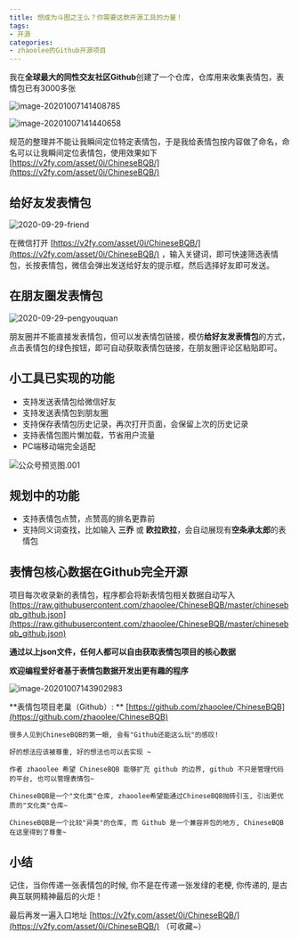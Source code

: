 ```yaml
---
title: 想成为斗图之王么？你需要这款开源工具的力量！
tags:
- 开源
categories:
- zhaoolee的Github开源项目
---
```




我在**全球最大的同性交友社区Github**创建了一个仓库，仓库用来收集表情包，表情包已有3000多张



![image-20201007141408785](https://cdn.fangyuanxiaozhan.com/assets/169370629098213E18zWa.png)



![image-20201007141440658](https://cdn.fangyuanxiaozhan.com/assets/1693706296946KFEArADS.png)



规范的整理并不能让我瞬间定位特定表情包，于是我给表情包按内容做了命名，命名可以让我瞬间定位表情包，使用效果如下 [https://v2fy.com/asset/0i/ChineseBQB/](https://v2fy.com/asset/0i/ChineseBQB/)



## 给好友发表情包



![2020-09-29-friend](https://cdn.fangyuanxiaozhan.com/assets/1693706305754SKKJKx8W.gif)



在微信打开 [https://v2fy.com/asset/0i/ChineseBQB/](https://v2fy.com/asset/0i/ChineseBQB/) ，输入关键词，即可快速筛选表情包，长按表情包，微信会弹出发送给好友的提示框，然后选择好友即可发送。



## 在朋友圈发表情包



![2020-09-29-pengyouquan](https://cdn.fangyuanxiaozhan.com/assets/1693706315079h5W7batY.gif)



朋友圈并不能直接发表情包，但可以发表情包链接，模仿**给好友发表情包**的方式，点击表情包的绿色按钮，即可自动获取表情包链接，在朋友圈评论区粘贴即可。



## 小工具已实现的功能

- 支持发送表情包给微信好友
- 支持发送表情包到朋友圈
- 支持保存表情包历史记录，再次打开页面，会保留上次的历史记录
- 支持表情包图片懒加载，节省用户流量
- PC端移动端完全适配

![公众号预览图.001](https://cdn.fangyuanxiaozhan.com/assets/1693706322139bQmTCP1F.jpeg)



## 规划中的功能

- 支持表情包点赞，点赞高的排名更靠前
- 支持同义词查找，比如输入 **三乔** 或 **欧拉欧拉**，会自动展现有**空条承太郎**的表情包



## 表情包核心数据在Github完全开源




项目每次收录新的表情包，程序都会将新表情包相关数据自动写入 [https://raw.githubusercontent.com/zhaoolee/ChineseBQB/master/chinesebqb_github.json](https://raw.githubusercontent.com/zhaoolee/ChineseBQB/master/chinesebqb_github.json)



**通过以上json文件，任何人都可以自由获取表情包项目的核心数据**

**欢迎编程爱好者基于表情包数据开发出更有趣的程序**


![image-20201007143902983](https://cdn.fangyuanxiaozhan.com/assets/16937063297032rba47mh.png)

**表情包项目老巢（Github）: **  [https://github.com/zhaoolee/ChineseBQB](https://github.com/zhaoolee/ChineseBQB)




```
很多人见到ChineseBQB的第一眼, 会有"Github还能这么玩"的感叹!

好的想法应该被尊重, 好的想法也可以去实现 ~

作者 zhaoolee 希望 ChineseBQB 能够扩充 github 的边界, github 不只是管理代码的平台, 也可以管理表情包~

ChineseBQB是一个"文化类"仓库, zhaoolee希望能通过ChineseBQB抛砖引玉, 引出更优质的"文化类"仓库~

ChineseBQB是一个比较"异类"的仓库, 而 Github 是一个兼容并包的地方, ChineseBQB 在这里得到了尊重~
```

## 小结

记住，当你传递一张表情包的时候, 你不是在传递一张发绿的老梗, 你传递的, 是古典互联网精神最后的火炬！ 


最后再发一遍入口地址 [https://v2fy.com/asset/0i/ChineseBQB/](https://v2fy.com/asset/0i/ChineseBQB/)  （可收藏~）
